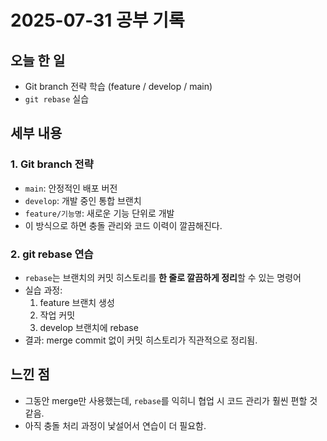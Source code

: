 # 2025-07-31 공부 기록

## 오늘 한 일
- Git branch 전략 학습 (feature / develop / main)
- `git rebase` 실습

## 세부 내용
### 1. Git branch 전략
- `main`: 안정적인 배포 버전
- `develop`: 개발 중인 통합 브랜치
- `feature/기능명`: 새로운 기능 단위로 개발
- 이 방식으로 하면 충돌 관리와 코드 이력이 깔끔해진다.

### 2. git rebase 연습
- `rebase`는 브랜치의 커밋 히스토리를 **한 줄로 깔끔하게 정리**할 수 있는 명령어
- 실습 과정:
  1. feature 브랜치 생성
  2. 작업 커밋
  3. develop 브랜치에 rebase
- 결과: merge commit 없이 커밋 히스토리가 직관적으로 정리됨.

## 느낀 점
- 그동안 merge만 사용했는데, `rebase`를 익히니 협업 시 코드 관리가 훨씬 편할 것 같음.
- 아직 충돌 처리 과정이 낯설어서 연습이 더 필요함.
